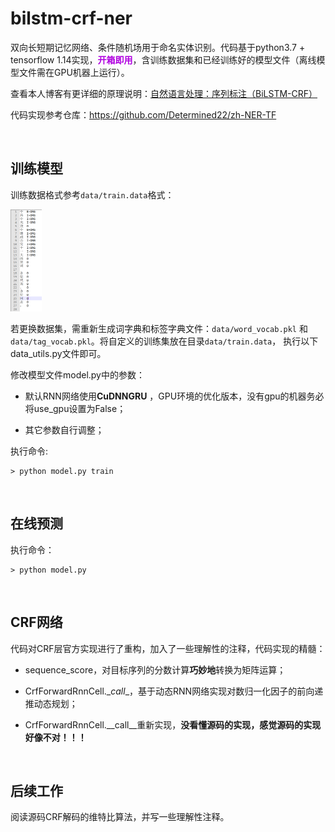 # bilstm-crf-ner
双向长短期记忆网络、条件随机场用于命名实体识别。代码基于python3.7 + tensorflow 1.14实现，<font color=blueviolent>**开箱即用**</font>，含训练数据集和已经训练好的模型文件（离线模型文件需在GPU机器上运行）。

查看本人博客有更详细的原理说明：[自然语言处理：序列标注（BiLSTM-CRF）](https://blog.csdn.net/sinat_34072381/article/details/105869963)

代码实现参考仓库：https://github.com/Determined22/zh-NER-TF

<br>

## 训练模型

训练数据格式参考`data/train.data`格式：

<img src='imgs/20200503013126.png' width=10%>

若更换数据集，需重新生成词字典和标签字典文件：`data/word_vocab.pkl` 和 `data/tag_vocab.pkl`。将自定义的训练集放在目录`data/train.data`， 执行以下data_utils.py文件即可。

修改模型文件model.py中的参数：

- 默认RNN网络使用**CuDNNGRU** ，GPU环境的优化版本，没有gpu的机器务必将use_gpu设置为False；

- 其它参数自行调整；

  

执行命令:

```shell
> python model.py train
```

<br>

## 在线预测

执行命令：

```shell
> python model.py
```

<br>

## CRF网络

代码对CRF层官方实现进行了重构，加入了一些理解性的注释，代码实现的精髓：
- sequence_score，对目标序列的分数计算**巧妙地**转换为矩阵运算；

- CrfForwardRnnCell.\__call__，基于动态RNN网络实现对数归一化因子的前向递推动态规划；

- CrfForwardRnnCell.\__call__重新实现，**没看懂源码的实现，感觉源码的实现好像不对！！！**



<br>

## 后续工作

阅读源码CRF解码的维特比算法，并写一些理解性注释。